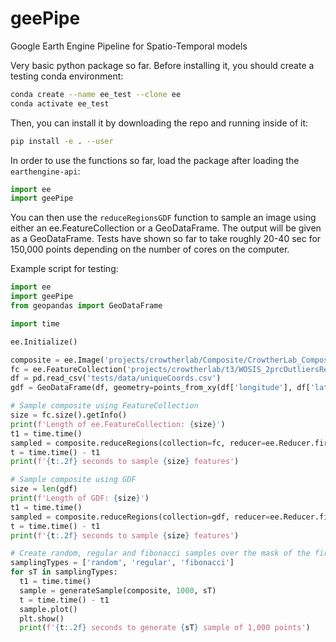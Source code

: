 # geePipe
Google Earth Engine Pipeline for Spatio-Temporal models

Very basic python package so far. Before installing it, you should create a testing conda environment: 
```bash
conda create --name ee_test --clone ee
conda activate ee_test
```
Then, you can install it by downloading the repo and running inside of it:
```bash
pip install -e . --user
```

In order to use the functions so far, load the package after loading the `earthengine-api`:
```python
import ee 
import geePipe
```

You can then use the `reduceRegionsGDF` function to sample an image using either an ee.FeatureCollection or a GeoDataFrame. The output will be given as a GeoDataFrame. Tests have shown so far to take roughly 20-40 sec for 150,000 points depending on the number of cores on the computer. 

Example script for testing: 
```python
import ee 
import geePipe
from geopandas import GeoDataFrame

import time 

ee.Initialize()

composite = ee.Image('projects/crowtherlab/Composite/CrowtherLab_Composite_30ArcSec')
fc = ee.FeatureCollection('projects/crowtherlab/t3/WOSIS_2prcOutliersRemoved').limit(150000)
df = pd.read_csv('tests/data/uniqueCoords.csv')
gdf = GeoDataFrame(df, geometry=points_from_xy(df['longitude'], df['latitude']), crs='EPSG:4326')

# Sample composite using FeatureCollection
size = fc.size().getInfo()
print(f'Length of ee.FeatureCollection: {size}')
t1 = time.time()
sampled = composite.reduceRegions(collection=fc, reducer=ee.Reducer.first())
t = time.time() - t1
print(f'{t:.2f} seconds to sample {size} features')

# Sample composite using GDF
size = len(gdf)
print(f'Length of GDF: {size}')
t1 = time.time()
sampled = composite.reduceRegions(collection=gdf, reducer=ee.Reducer.first())
t = time.time() - t1
print(f'{t:.2f} seconds to sample {size} features')

# Create random, regular and fibonacci samples over the mask of the first band of an image
samplingTypes = ['random', 'regular', 'fibonacci']
for sT in samplingTypes:
  t1 = time.time()
  sample = generateSample(composite, 1000, sT)
  t = time.time() - t1
  sample.plot()
  plt.show()
  print(f'{t:.2f} seconds to generate {sT} sample of 1,000 points')
  

```

